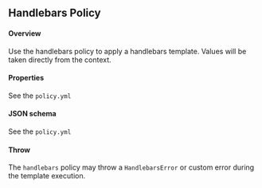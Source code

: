 ## Handlebars Policy

#### Overview
Use the handlebars policy to apply a handlebars template. Values will be taken directly from the context.

#### Properties
See the `policy.yml`

#### JSON schema
See the `policy.yml`

#### Throw
The `handlebars` policy may throw a `HandlebarsError` or custom error during the template execution.

